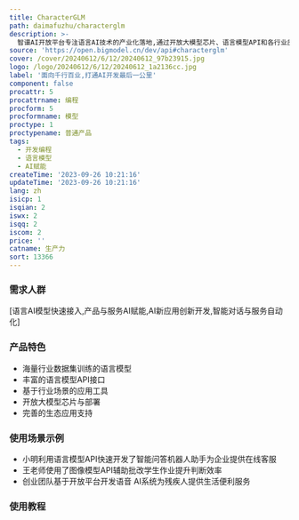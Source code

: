 ```yaml
---
title: CharacterGLM
path: daimafuzhu/characterglm
description: >-
  智谱AI开放平台专注语言AI技术的产业化落地,通过开放大模型芯片、语言模型API和各行业应用工具,让AI大模型的能力普惠于千行百业,帮助企业和开发者快速连接AI的力量,实现AI的产业化赋能,将AI技术的好处带给每个人。
source: 'https://open.bigmodel.cn/dev/api#characterglm'
cover: /cover/20240612/6/12/20240612_97b23915.jpg
logo: /logo/20240612/6/12/20240612_1a2136cc.jpg
label: '面向千行百业,打通AI开发最后一公里'
component: false
procattr: 5
procattrname: 编程
procform: 5
procformname: 模型
proctype: 1
proctypename: 普通产品
tags:
  - 开发编程
  - 语言模型
  - AI赋能
createTime: '2023-09-26 10:21:16'
updateTime: '2023-09-26 10:21:16'
lang: zh
isicp: 1
isqian: 2
iswx: 2
isqq: 2
iscom: 2
price: ''
catname: 生产力
sort: 13366
---
```




### 需求人群
[语言AI模型快速接入,产品与服务AI赋能,AI新应用创新开发,智能对话与服务自动化]

### 产品特色
- 海量行业数据集训练的语言模型
- 丰富的语言模型API接口
- 基于行业场景的应用工具
- 开放大模型芯片与部署
- 完善的生态应用支持

### 使用场景示例
- 小明利用语言模型API快速开发了智能问答机器人助手为企业提供在线客服
- 王老师使用了图像模型API辅助批改学生作业提升判断效率
- 创业团队基于开放平台开发语音 AI系统为残疾人提供生活便利服务

### 使用教程


  
